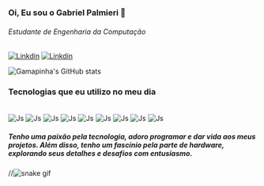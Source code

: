 ### Oi, Eu sou o Gabriel Palmieri 👋
###### Estudante de Engenharia da Computação

[![Linkdin](https://img.shields.io/badge/LinkedIn-0077B5?style=for-the-badge&logo=linkedin&logoColor=white)](https://www.linkedin.com/in/gabrielpalmieri/)
[![Linkdin](https://img.shields.io/badge/Instagram-E4405F?style=for-the-badge&logo=instagram&logoColor=white)](https://www.instagram.com/gamapinha/)

![Gamapinha's GitHub stats](https://github-readme-stats.vercel.app/api?username=Gamapinha4&show_icons=true&theme=dracula)

### Tecnologias que eu utilizo no meu dia

<div style="display: inline_block, border-radius: 20px"><br/>
  <img align="center" alt="Js" src="https://img.shields.io/badge/HTML5-E34F26?style=for-the-badge&logo=html5&logoColor=white">
  <img align="center" alt="Js" src="https://img.shields.io/badge/CSS3-1572B6?style=for-the-badge&logo=css3&logoColor=white">
  <img align="center" alt="Js" src="https://img.shields.io/badge/JavaScript-323330?style=for-the-badge&logo=javascript&logoColor=F7DF1E">
  <img align="center" alt="Js" src="https://img.shields.io/badge/Java-ED8B00?style=for-the-badge&logo=openjdk&logoColor=white">
  <img align="center" alt="Js" src="https://img.shields.io/badge/Node.js-43853D?style=for-the-badge&logo=node.js&logoColor=white">
  <img align="center" alt="Js" src="https://img.shields.io/badge/TypeScript-007ACC?style=for-the-badge&logo=typescript&logoColor=white">
  <img align="center" alt="Js" src="https://img.shields.io/badge/React_Native-20232A?style=for-the-badge&logo=react&logoColor=61DAFB">
  <img align="center" alt="Js" src="https://img.shields.io/badge/Python-3776AB?style=for-the-badge&logo=python&logoColor=white">
  <img align="center" alt="Js" src="https://img.shields.io/badge/SQLite-07405E?style=for-the-badge&logo=sqlite&logoColor=white">
</div>



##### Tenho uma paixão pela tecnologia, adoro programar e dar vida aos meus projetos. Além disso, tenho um fascínio pela parte de hardware, explorando seus detalhes e desafios com entusiasmo.

//![snake gif](https://github.com/Gamapinha4/Gamapinha4/blob/output/github-contribution-grid-snake-dark.svg)


